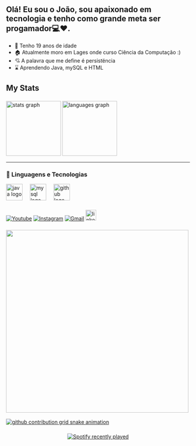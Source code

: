 <h2 align="left">Olá! Eu sou o João, sou apaixonado em tecnologia e tenho como grande meta ser progamador💻❤.</h2>

- 🧑 Tenho 19 anos de idade
- 🏠 Atualmente moro em Lages onde curso Ciência da Computação :)
- 💘  A palavra que me define é persistëncia
- ⌛ Aprendendo Java, mySQL e HTML

## My Stats

###

<div align="left">
  <img src="https://github-readme-stats.vercel.app/api?username=JaoGoncalves&hide_title=false&hide_rank=false&show_icons=true&include_all_commits=true&count_private=true&disable_animations=false&theme=cobalt&locale=en&hide_border=false&order=1" height="150" alt="stats graph"  />
  <img src="https://github-readme-stats.vercel.app/api/top-langs?username=JaoGoncalves&locale=en&hide_title=false&layout=compact&card_width=320&langs_count=5&theme=cobalt&hide_border=true&order=2" height="150" alt="languages graph"  />
</div>



---



### 🤖 Linguagens e Tecnologias
<div align="left">
  <img src="https://skillicons.dev/icons?i=java" height="45" alt="java logo"  />
  <img width="12" />
   <img src="https://skillicons.dev/icons?i=mysql" height="45" alt="mysql logo"  />
  <img width="12" />
  <img src="https://skillicons.dev/icons?i=github" height="45" alt="github logo"  />
</div>

###
<!-- Links -->
[![Youtube](https://img.shields.io/badge/YouTube-FF0000?style=for-the-badge&logo=youtube&logoColor=white)](https://www.youtube.com/channel/UCUVrPqLoa8c1U_JET6Y4i3w)
[![Instagram](https://img.shields.io/badge/Instagram-E4405F?style=for-the-badge&logo=instagram&logoColor=white)](https://www.instagram.com/jao_1f/)
[![Gmail](https://img.shields.io/badge/Gmail-D14836?style=for-the-badge&logo=gmail&logoColor=white)](https://www.jj5402315@gmail.com)
 <a href="https://www.linkedin.com/in/jo%C3%A3o-vitor-sutil-gon%C3%A7alves-068682314/" target="_blank">
    <img src="https://img.shields.io/static/v1?message=LinkedIn&logo=linkedin&label=&color=0077B5&logoColor=white&labelColor=&style=for-the-badge" height="29" alt="linkedin logo"  />


###



###


###

<img src="https://user-images.githubusercontent.com/74038190/225813708-98b745f2-7d22-48cf-9150-083f1b00d6c9.gif" width="500">
<br><br>

 <picture>
  <source media="(prefers-color-scheme: dark)" srcset="https://raw.githubusercontent.com/JaoGonçalves/JaoGonçalves/output/github-contribution-grid-snake-dark.svg">
  <source media="(prefers-color-scheme: light)" srcset="https://raw.githubusercontent.com/JaoGonçalves/JaoGonçalves/output/github-contribution-grid-snake.svg">
  <img alt="github contribution grid snake animation" src="https://raw.githubusercontent.com/JaoGonçalves/JaoGonçalves/output/github-contribution-grid-snake.svg">
</picture>







###

<div align="center">
  <a href="https://open.spotify.com/user/31oc6k3igm4eyxht5zmduxgumuqy">
    <img src="https://spotify-recently-played-readme.vercel.app/api?user=31oc6k3igm4eyxht5zmduxgumuqy&count=1" alt="Spotify recently played"  />
  </a>
</div>

###

